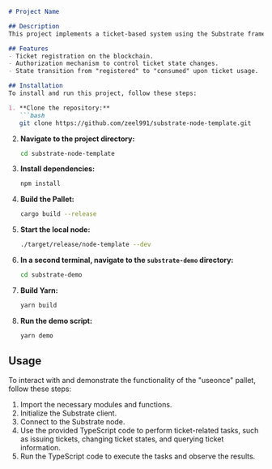 
```markdown
# Project Name

## Description
This project implements a ticket-based system using the Substrate framework. Each ticket issued is registered on the blockchain, and only authorized accounts can change the ticket state. Once a ticket is used, the authorized account can change the ticket state to "consumed". The logic for this functionality is implemented in a Substrate pallet named "useonce".

## Features
- Ticket registration on the blockchain.
- Authorization mechanism to control ticket state changes.
- State transition from "registered" to "consumed" upon ticket usage.

## Installation
To install and run this project, follow these steps:

1. **Clone the repository:** 
   ```bash
   git clone https://github.com/zeel991/substrate-node-template.git
   ```

2. **Navigate to the project directory:** 
   ```bash
   cd substrate-node-template
   ```

3. **Install dependencies:** 
   ```bash
   npm install
   ```

4. **Build the Pallet:** 
   ```bash
   cargo build --release
   ```

5. **Start the local node:** 
   ```bash
   ./target/release/node-template --dev
   ```

6. **In a second terminal, navigate to the `substrate-demo` directory:**
   ```bash
   cd substrate-demo
   ```
7. **Build Yarn:** 
   ```bash
   yarn build
   ```

8. **Run the demo script:** 
   ```bash
   yarn demo
   ```

## Usage
To interact with and demonstrate the functionality of the "useonce" pallet, follow these steps:

1. Import the necessary modules and functions.
2. Initialize the Substrate client.
3. Connect to the Substrate node.
4. Use the provided TypeScript code to perform ticket-related tasks, such as issuing tickets, changing ticket states, and querying ticket information.
5. Run the TypeScript code to execute the tasks and observe the results.
